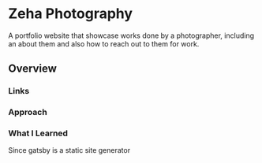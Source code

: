 # Zeha Photography

A portfolio website that showcase works done by a photographer, including an about them and also how to reach out to them for work.

## Overview

### Links

### Approach

### What I Learned

Since gatsby is a static site generator
